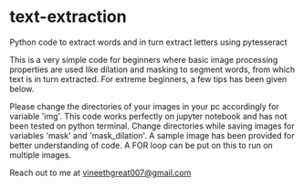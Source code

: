 # text-extraction
Python code to extract words and in turn extract letters using pytesseract

This is a very simple code for beginners where basic image processing properties are used like dilation and masking to segment words, from which text is in turn extracted. For extreme beginners, a few tips has been given below.

Please change the directories of your images in your pc accordingly for variable 'img'.
This code works perfectly on jupyter notebook and has not been tested on python terminal.
Change directories while saving images for variables 'mask' and 'mask_dilation'.
A sample image has been provided for better understanding of code.
A FOR loop can be put on this to run on multiple images.

Reach out to me at vineethgreat007@gmail.com
